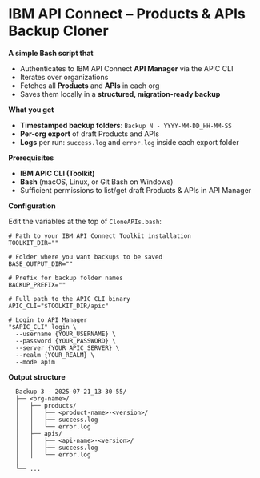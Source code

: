 # IBM API Connect – Products & APIs Backup Cloner

**A simple Bash script that**
- Authenticates to IBM API Connect **API Manager** via the APIC CLI  
- Iterates over organizations  
- Fetches all **Products** and **APIs** in each org  
- Saves them locally in a **structured, migration-ready backup**

**What you get**
- **Timestamped backup folders**: `Backup N - YYYY-MM-DD_HH-MM-SS`
- **Per-org export** of draft Products and APIs
- **Logs** per run: `success.log` and `error.log` inside each export folder

**Prerequisites**
- **IBM APIC CLI (Toolkit)**
- **Bash** (macOS, Linux, or Git Bash on Windows)
- Sufficient permissions to list/get draft Products & APIs in API Manager

**Configuration**

Edit the variables at the top of `CloneAPIs.bash`:
```
# Path to your IBM API Connect Toolkit installation
TOOLKIT_DIR=""

# Folder where you want backups to be saved
BASE_OUTPUT_DIR=""

# Prefix for backup folder names
BACKUP_PREFIX=""

# Full path to the APIC CLI binary
APIC_CLI="$TOOLKIT_DIR/apic"

# Login to API Manager
"$APIC_CLI" login \
  --username {YOUR_USERNAME} \
  --password {YOUR_PASSWORD} \
  --server {YOUR_APIC_SERVER} \
  --realm {YOUR_REALM} \
  --mode apim
```

**Output structure**
```
  Backup 3 - 2025-07-21_13-30-55/
  ├── <org-name>/
  │   ├── products/
  │   │   ├── <product-name>-<version>/
  │   │   ├── success.log
  │   │   └── error.log
  │   ├── apis/
  │   │   ├── <api-name>-<version>/
  │   │   ├── success.log
  │   │   └── error.log
  │ 
  └── ...

